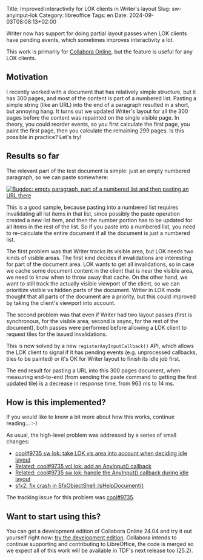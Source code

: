 Title: Improved interactivity for LOK clients in Writer's layout
Slug: sw-anyinput-lok
Category: libreoffice
Tags: en
Date: 2024-09-03T08:08:13+02:00

Writer now has support for doing partial layout passes when LOK clients have pending events, which
sometimes improves interactivity a lot.

This work is primarily for [Collabora Online](https://www.collaboraonline.com/), but the feature is
useful for any LOK clients.

## Motivation

I recently worked with a document that has relatively simple structure, but it has 300 pages, and
most of the content is part of a numbered list. Pasting a simple string (like an URL) into the end
of a paragraph resulted in a short, but annoying hang. It turns out we updated Writer's layout for
all the 300 pages before the content was repainted on the single visible page. In theory, you
could reorder events, so you first calculate the first page, you paint the first page, then you
calculate the remaining 299 pages. Is this possible in practice? Let's try!

## Results so far

The relevant part of the test document is simple: just an empty numbered paragraph, so we can paste
somewhere:

[![Bugdoc: empty paragraph, part of a numbered list and then pasting an URL there](https://share.vmiklos.hu/blog/sw-anyinput-lok/paste.png)](https://share.vmiklos.hu/blog/sw-anyinput-lok/paste.png)

This is a good sample, because pasting into a numbered list requires invalidating all list items in that
list, since possibly the paste operation created a new list item, and then the number portion has to
be updated for all items in the rest of the list. So if you paste into a numbered list, you need to
re-calculate the entire document if all the document is just a numbered list.

The first problem was that Writer tracks its visible area, but LOK needs two kinds of visible areas.
The first kind decides if invalidations are interesting for part of the document area. LOK wants to
get all invalidations, so in case we cache some document content in the client that is near the
visible area, we need to know when to throw away that cache.  On the other hand, we want to still
track the actually visible viewport of the client, so we can prioritize visible vs hidden parts of
the document. Writer in LOK mode thought that all parts of the document are a priority, but this
could improved by taking the client's viewport into account.

The second problem was that even if Writer had two layout passes (first is synchronous, for the
visible area; second is async, for the rest of the document), both passes were performed before
allowing a LOK client to request tiles for the issued invalidations.

This is now solved by a new `registerAnyInputCallback()` API, which allows the LOK client to signal if
it has pending events (e.g. unprocessed callbacks, tiles to be painted) or it's OK for Writer layout
to finish its idle job first.

The end result for pasting a URL into this 300 pages document, when measuring end-to-end (from
sending the paste command to getting the first updated tile) is a decrease in response time, from
963 ms to 14 ms.

## How is this implemented?

If you would like to know a bit more about how this works, continue reading... :-)

As usual, the high-level problem was addressed by a series of small changes:

- [cool#9735 sw lok: take LOK vis area into account when deciding idle layout](https://git.libreoffice.org/core/commit/e1e77b313c9fe0fff814384a67de415e33c8b27f)
- [Related: cool#9735 vcl lok: add an AnyInput() callback](https://git.libreoffice.org/core/commit/a22fe103e7a26270b7213448c570400a563c18ba)
- [Related: cool#9735 sw lok: handle the AnyInput() callback during idle layout](https://git.libreoffice.org/core/commit/41aec3e9a088ad4e99e43e033c7653e2c25a85ba)
- [sfx2: fix crash in SfxObjectShell::IsHelpDocument()](https://git.libreoffice.org/core/commit/3974af7dca82f887dfdfe88f087583508c19e7ab)

The tracking issue for this problem was
[cool#9735](https://github.com/CollaboraOnline/online/issues/9735).

## Want to start using this?

You can get a development edition of Collabora Online 24.04 and try it out yourself right now: [try
the development edition](https://www.collaboraonline.com/code/).  Collabora intends to continue
supporting and contributing to LibreOffice, the code is merged so we expect all of this work will be
available in TDF's next release too (25.2).
